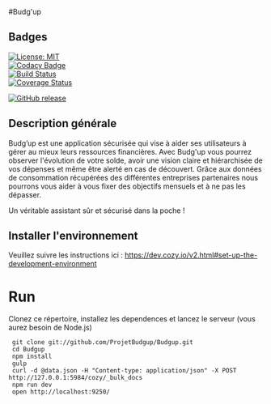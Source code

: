 #Budg'up

## Badges

[![License: MIT](https://img.shields.io/badge/License-MIT-yellow.svg)](https://opensource.org/licenses/MIT)<br/>
[![Codacy Badge](https://api.codacy.com/project/badge/Grade/9789ba2235b6403aa24a31248b62d5fe)](https://www.codacy.com/app/ProjetBudgup/Budgup?utm_source=github.com&amp;utm_medium=referral&amp;utm_content=ProjetBudgup/Budgup&amp;utm_campaign=Badge_Grade) <br/>
[![Build Status](https://travis-ci.org/ProjetBudgup/Budgup.svg?branch=master)](https://travis-ci.org/ProjetBudgup/Budgup) <br/>
[![Coverage Status](https://coveralls.io/repos/github/ProjetBudgup/Budgup/badge.svg?branch=master)](https://coveralls.io/github/ProjetBudgup/Budgup?branch=master)

[![GitHub release](https://img.shields.io/github/release/ProjetBudgup/Budgup.svg)]()


## Description générale
Budg’up est une application sécurisée qui vise à aider ses utilisateurs à gérer au mieux leurs ressources financières. Avec Budg'up vous pourrez observer l'évolution de votre solde, avoir une vision claire et hiérarchisée de vos dépenses et même être alerté en cas de découvert. Grâce aux données de consommation récupérées des différentes entreprises partenaires nous pourrons vous aider à vous fixer des objectifs mensuels et à ne pas les dépasser.

Un véritable assistant sûr et sécurisé dans la poche !

## Installer l'environnement 

Veuillez suivre les instructions ici :  https://dev.cozy.io/v2.html#set-up-the-development-environment
# Run

Clonez ce répertoire, installez les dependences et lancez le serveur (vous aurez besoin de Node.js)

     git clone git://github.com/ProjetBudgup/Budgup.git
     cd Budgup
     npm install
     gulp
     curl -d @data.json -H "Content-type: application/json" -X POST http://127.0.0.1:5984/cozy/_bulk_docs
     npm run dev
     open http://localhost:9250/





